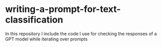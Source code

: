 # writing-a-prompt-for-text-classification
In this repository I include the code I use for checking the responses of a GPT model while iterating over prompts
